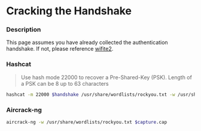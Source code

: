# Cracking the Handshake

### Description

This page assumes you have already collected the authentication handshake. If not, please reference [wifite2](wifite2.md).

### Hashcat

> Use hash mode 22000 to recover a Pre-Shared-Key (PSK). Length of a PSK can be 8 up to 63 characters

```bash
hashcat -m 22000 $handshake /usr/share/wordlists/rockyou.txt -w /usr/share/rules/OneRule.rule
```

### Aircrack-ng

```bash
aircrack-ng -w /usr/share/wordlists/rockyou.txt $capture.cap
```
